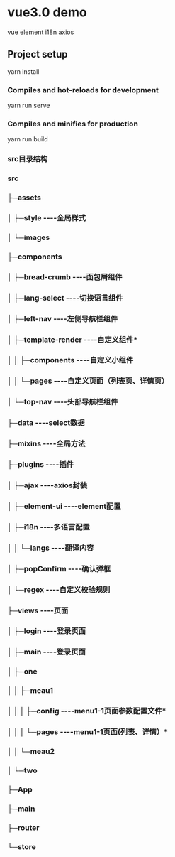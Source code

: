 # vue3.0 demo 
vue element i18n axios

## Project setup
yarn install

### Compiles and hot-reloads for development
yarn run serve

### Compiles and minifies for production
yarn run build

### src目录结构
###    src
###    ├─assets
###    │  ├─style            ----全局样式
###    │  └─images
###    ├─components
###    │  ├─bread-crumb      ----面包屑组件
###    │  ├─lang-select      ----切换语言组件
###    │  ├─left-nav         ----左侧导航栏组件
###    │  ├─template-render  ----自定义组件*
###    │  │  ├─components    ----自定义小组件
###    │  │  └─pages         ----自定义页面（列表页、详情页）
###    │  └─top-nav          ----头部导航栏组件
###    ├─data                ----select数据
###    ├─mixins              ----全局方法
###    ├─plugins             ----插件
###    │  ├─ajax             ----axios封装
###    │  ├─element-ui       ----element配置
###    │  ├─i18n             ----多语言配置
###    │  │  └─langs         ----翻译内容
###    │  ├─popConfirm       ----确认弹框
###    │  └─regex            ----自定义校验规则
###    ├─views               ----页面
###    │   ├─login           ----登录页面
###    │   ├─main            ----登录页面 
###    │   ├─one             
###    │   │  ├─meau1
###    │   │  │  ├─config    ----menu1-1页面参数配置文件*
###    │   │  │  └─pages     ----menu1-1页面(列表、详情）*
###    │   │  └─meau2       
###    │   └─two             
###    ├─App         
###    ├─main
###    ├─router
###    └─store
